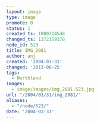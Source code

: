 ```yaml
---
layout: image
type: image
promote: 0
status: 1
created_ts: 1080714548
changed_ts: 1372159378
node_id: 523
title: IMG_2081
author: anj
created: '2004-03-31'
changed: '2013-06-25'
tags:
  - Northland
images:
  - image/images/img_2081-523.jpg
url: "/2004/03/31/img_2081/"
aliases:
  - "/node/523/"
date: '2004-03-31'
---
```


